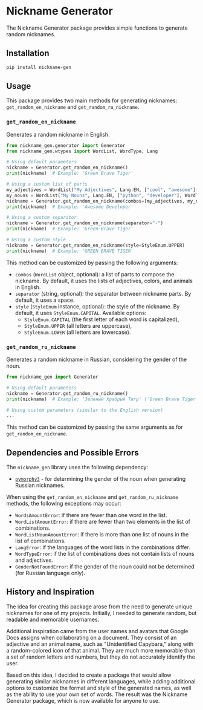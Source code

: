 # Nickname Generator
The Nickname Generator package provides simple functions to generate random nicknames.

## Installation
```bash
pip install nickname-gen
```

## Usage
This package provides two main methods for generating nicknames: `get_random_en_nickname` and `get_random_ru_nickname`.

### `get_random_en_nickname`

Generates a random nickname in English.

```python
from nickname_gen.generator import Generator
from nickname_gen.wtypes import WordList, WordType, Lang

# Using default parameters
nickname = Generator.get_random_en_nickname()
print(nickname)  # Example: 'Green Brave Tiger'

# Using a custom list of parts
my_adjectives = WordList("My Adjectives", Lang.EN, ["cool", "awesome"], WordType.ADJECTIVE)
my_nouns = WordList("My Nouns", Lang.EN, ["python", "developer"], WordType.NOUN)
nickname = Generator.get_random_en_nickname(combos=[my_adjectives, my_nouns])
print(nickname)  # Example: 'Awesome Developer'

# Using a custom separator
nickname = Generator.get_random_en_nickname(separator="-")
print(nickname)  # Example: 'Green-Brave-Tiger'

# Using a custom style
nickname = Generator.get_random_en_nickname(style=StyleEnum.UPPER)
print(nickname)  # Example: 'GREEN BRAVE TIGER'
```

This method can be customized by passing the following arguments:

- `combos` (`WordList` object, optional): a list of parts to compose the nickname. By default, it uses the lists of adjectives, colors, and animals in English.
- `separator` (string, optional): the separator between nickname parts. By default, it uses a space.
- `style` (`StyleEnum` instance, optional): the style of the nickname. By default, it uses `StyleEnum.CAPITAL`. Available options:
  - `StyleEnum.CAPITAL` (the first letter of each word is capitalized),
  - `StyleEnum.UPPER` (all letters are uppercase),
  - `StyleEnum.LOWER` (all letters are lowercase).

### `get_random_ru_nickname`

Generates a random nickname in Russian, considering the gender of the noun.

```python
from nickname_gen import Generator

# Using default parameters
nickname = Generator.get_random_ru_nickname()
print(nickname)  # Example: 'Зеленый Храбрый Тигр' ('Green Brave Tiger')

# Using custom parameters (similar to the English version)
...
```

This method can be customized by passing the same arguments as for `get_random_en_nickname`.

## Dependencies and Possible Errors
The `nickname_gen` library uses the following dependency:

- [`pymorphy3`](https://github.com/no-plagiarism/pymorphy3) - for determining the gender of the noun when generating Russian nicknames.

When using the `get_random_en_nickname` and `get_random_ru_nickname` methods, the following exceptions may occur:

- `WordsAmountError`: if there are fewer than one word in the list.
- `WordListAmountError`: if there are fewer than two elements in the list of combinations.
- `WordListNounAmountError`: if there is more than one list of nouns in the list of combinations.
- `LangError`: if the languages of the word lists in the combinations differ.
- `WordTypeError`: if the list of combinations does not contain lists of nouns and adjectives.
- `GenderNotFoundError`: if the gender of the noun could not be determined (for Russian language only).

## History and Inspiration
The idea for creating this package arose from the need to generate unique nicknames for one of my projects. Initially, I needed to generate random, but readable and memorable usernames.

Additional inspiration came from the user names and avatars that Google Docs assigns when collaborating on a document. They consist of an adjective and an animal name, such as "Unidentified Capybara," along with a random-colored icon of that animal. They are much more memorable than a set of random letters and numbers, but they do not accurately identify the user.

Based on this idea, I decided to create a package that would allow generating similar nicknames in different languages, while adding additional options to customize the format and style of the generated names, as well as the ability to use your own set of words. The result was the Nickname Generator package, which is now available for anyone to use.